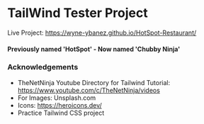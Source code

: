 # TailWind Tester Project

Live Project: https://wyne-ybanez.github.io/HotSpot-Restaurant/

#### Previously named 'HotSpot' - Now named 'Chubby Ninja' 

### Acknowledgements 

- TheNetNinja Youtube Directory for Tailwind Tutorial: https://www.youtube.com/c/TheNetNinja/videos 
- For Images: Unsplash.com 
- Icons: https://heroicons.dev/
- Practice Tailwind CSS project
